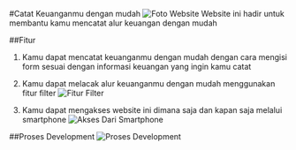 #Catat Keuanganmu dengan mudah
![Foto Website](https://s3-alpha-sig.figma.com/img/da43/8b7a/3b63667becaee7bfed52215325d33a45?Expires=1699833600&Signature=RDMGcBGJ6F3E~4GHpGFRji17~5yX65Neda8RXCGoQX-yIKFIhuelvc0JSKwJjGi6a2brOC1JK5ieiLMk2YP-I2~jgEKy2-PHh~6KlKi7TScEboO0i9oxn7c~76x9sNAma8SBOBcRPekWAW~oOxIVvMsi5IB9tDICespoxACN~CyymqH2NFLRWp5lxyYrqlwUdb7o~YqNju92TOBYit2xn-ntpkbxRT72FThXBCjQdkgmw7rLYaqMqH7lj8Fw6iphq95rN4s7tzwrC0fKeNvVeQg~mMSgcQbwraxkLLiUR5SiNKlLRS0bs~VKqPUO5RVcGaChH16WWGI12L6tTJqX7w__&Key-Pair-Id=APKAQ4GOSFWCVNEHN3O4 'Website Catat Keuangan')
Website ini hadir untuk membantu kamu mencatat alur keuangan dengan mudah

##Fitur

1. Kamu dapat mencatat keuanganmu dengan mudah dengan cara mengisi form sesuai dengan informasi keuangan yang ingin kamu catat
2. Kamu dapat melacak alur keuanganmu dengan mudah menggunakan fitur filter
   ![Fitur Filter](https://s3-alpha-sig.figma.com/img/2b2b/472b/6a10d3c6f2d92419620b39fc0842539d?Expires=1699833600&Signature=aeEX1FTYzAr3QlZJCev0cR5Ea4c5DEzzU-3Nb64GjI1D0EgyZivYuFU90bCVG2j4NnsLDkp0jNXBiDiRoiSnCdbpCOzuAagakTqfPEqB~EN4e3nVIdd45VcjTKTwt836OqZhAWdv3b29-cspR5RK~9s2d6VjSmnMY52rFhBBxNBBcHI6q~t9qSFIkLEhcdvkRIiXLkPyrKgbE-Lo0iHMtMuSdc6zIiGfKhpYdkWn4Cxt3dhG5mFGxKNnAeqcwKqSmvJ8wdA9YDTeOrEq2s457GFWlcA3saANWfDMwa-nhqbxjOYv3hcQF405KAVixGZp6dtV2CuHcJ3ybdSPfvBW9Q__&Key-Pair-Id=APKAQ4GOSFWCVNEHN3O4 'Filter pencatatan keuanganmu')

3. Kamu dapat mengakses website ini dimana saja dan kapan saja melalui smartphone
   ![Akses Dari Smartphone](https://s3-alpha-sig.figma.com/img/49a4/9afc/0d3f93de0bb45dd06a22a5b37a9736ea?Expires=1699833600&Signature=iVWx8hOXNehkAcEQoYy-cv5gkZNS6Xn7qCmsdsCfMzsQdfjq8o6QlQhFmH50DxoN3As4kJrXsGZDi2Nv5RFsUz0q68vmSuyvqtoWMuZ4xJpxgMMek5-p0rlyA6qu~vOdPr60X9P-fYaDrbnB0Y~z2cE0xTHJnH~iiJhyijOckJkAcOO56Y6bKwqn7s5CDqV4HNI2eWzj2ThGh9fQqSBxEbT2oSMSrHWc9-22v7YLIpk2XWn2N3Bbp5Ww4DP93u~UPtJFup9HKInhReRNXPMKMFxFxM0dvT0R9FfsClJ9Cd0bcK71kCYVx~BHCHhUjHHqCAwNOEIv1isHMKPv8VNcPA__&Key-Pair-Id=APKAQ4GOSFWCVNEHN3O4 'Akses dengan mudah melalui smartphone')

##Proses Development
![Proses Development](https://s3-alpha-sig.figma.com/img/ca0f/8d27/78ebd5ebde74c4a4f02b73805506f166?Expires=1699833600&Signature=g87OGDy93UMd6ZUx~AdZc8iq-c2xPeeBFdtlKQyG~QgoZoaLtTm0f~-4KywayW9hdFhLq1uQRk02TxgbH8lW2hVw8WMFpA5CoBr2eYVZFOOy0jnqwc4l1zEGq~s-e8xb67G59rTPNKWrd7iuB6yYRbbtFQc2EUMIrwwK-4gVo4dXl93MMePzEI2RaG-7QuMuX3uQ1i5V2qqVqut6ptrhF0L2BuZ2u60iqMQAyRyLWyw7rq6wD1ipQUj9yd23kNag7L9fWJpx0r8zhR2gDgbIzDEcsqv7xUN~SMAvR51taeBwJnc8rPXaMF2q8irqx8q3ZX38~~PMJsLDAMocfBtQLg__&Key-Pair-Id=APKAQ4GOSFWCVNEHN3O4 'Proses development web')
